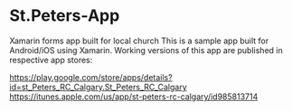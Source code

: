 # St.Peters-App
Xamarin forms app built for local church
This is a sample app built for Android/iOS using Xamarin. Working versions of this app are published in respective app stores:

https://play.google.com/store/apps/details?id=st_Peters_RC_Calgary.St_Peters_RC_Calgary 
https://itunes.apple.com/us/app/st-peters-rc-calgary/id985813714

